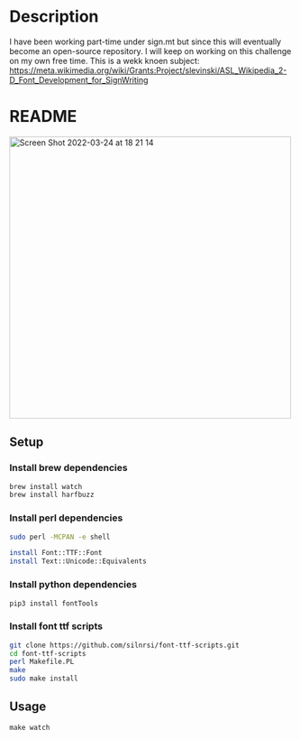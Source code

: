 # Description
I have been working part-time under sign.mt but since this will eventually become an open-source repository.
I will keep on working on this challenge on my own free time.
This is a wekk knoen subject:
https://meta.wikimedia.org/wiki/Grants:Project/slevinski/ASL_Wikipedia_2-D_Font_Development_for_SignWriting

# README

<img width="500" alt="Screen Shot 2022-03-24 at 18 21 14" src="https://user-images.githubusercontent.com/58789864/159963920-c46e7e28-da7b-42a0-8865-d769cf1d1f8b.png">

## Setup

### Install brew dependencies
```sh
brew install watch
brew install harfbuzz
```

### Install perl dependencies
```sh 
sudo perl -MCPAN -e shell

install Font::TTF::Font
install Text::Unicode::Equivalents
```

### Install python dependencies
```sh 
pip3 install fontTools
```

### Install font ttf scripts
```sh
git clone https://github.com/silnrsi/font-ttf-scripts.git
cd font-ttf-scripts
perl Makefile.PL
make
sudo make install
```


## Usage

`make watch`
